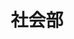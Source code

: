---
title: '社会部'
photo: '/images/photoSociety.jpg'
logo: '/images/newExperience.png'
textup: '歴史と地理の2つの分野での研究成果を展示してます。興味がある人は是非来て下さい'
building: '教科教室棟'
floor: '2' 
location: '社会科A教室'
categoly: '2'
url: ''
url2: ''
isUploaded: false
---